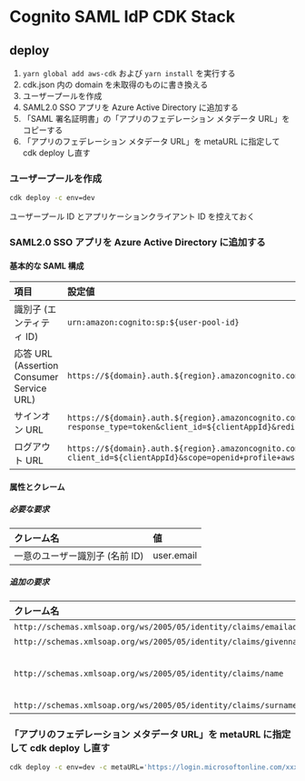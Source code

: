 # Cognito SAML IdP CDK Stack

## deploy

1. `yarn global add aws-cdk` および `yarn install` を実行する
2. cdk.json 内の domain を未取得のものに書き換える
3. ユーザープールを作成
4. SAML2.0 SSO アプリを Azure Active Directory に追加する
5. 「SAML 署名証明書」の「アプリのフェデレーション メタデータ URL」をコピーする
6. 「アプリのフェデレーション メタデータ URL」を metaURL に指定して cdk deploy し直す

### ユーザープールを作成

```sh
cdk deploy -c env=dev
```

ユーザープール ID とアプリケーションクライアント ID を控えておく

### SAML2.0 SSO アプリを Azure Active Directory に追加する

#### 基本的な SAML 構成

| 項目 | 設定値 |
|:---|:---|
| 識別子 (エンティティ ID) | `urn:amazon:cognito:sp:${user-pool-id}` |
| 応答 URL (Assertion Consumer Service URL) | `https://${domain}.auth.${region}.amazoncognito.com/saml2/idpresponse` |
| サインオン URL | `https://${domain}.auth.${region}.amazoncognito.com/login?response_type=token&client_id=${clientAppId}&redirect_uri=${loginRedirectUrl}&scope=email+openid+profile+aws.cognito.signin.user.admin` |
| ログアウト URL | `https://${domain}.auth.${region}.amazoncognito.com/logout?client_id=${clientAppId}&scope=openid+profile+aws.cognito.signin.user.admin&redirect_uri=${loginRedirectUrl}` |

#### 属性とクレーム

##### 必要な要求

| クレーム名 | 値 |
|:---|:---|
| 一意のユーザー識別子 (名前 ID) | user.email |

##### 追加の要求

| クレーム名 | 値 |
|:---|:---|
| `http://schemas.xmlsoap.org/ws/2005/05/identity/claims/emailaddress` | user.email |
| `http://schemas.xmlsoap.org/ws/2005/05/identity/claims/givenname` | user.givenname |
| `http://schemas.xmlsoap.org/ws/2005/05/identity/claims/name` | Join (user.surname, " ", user.givenname) |
| `http://schemas.xmlsoap.org/ws/2005/05/identity/claims/surname` | user.surname |

### 「アプリのフェデレーション メタデータ URL」を metaURL に指定して cdk deploy し直す

```sh
cdk deploy -c env=dev -c metaURL='https://login.microsoftonline.com/xxxxxxxx-xxxx-xxxx-xxxx-xxxxxxxxxxxx/federationmetadata/2007-06/federationmetadata.xml?appid=xxxxxxxx-xxxx-xxxx-xxxx-xxxxxxxxxxxx'
```
